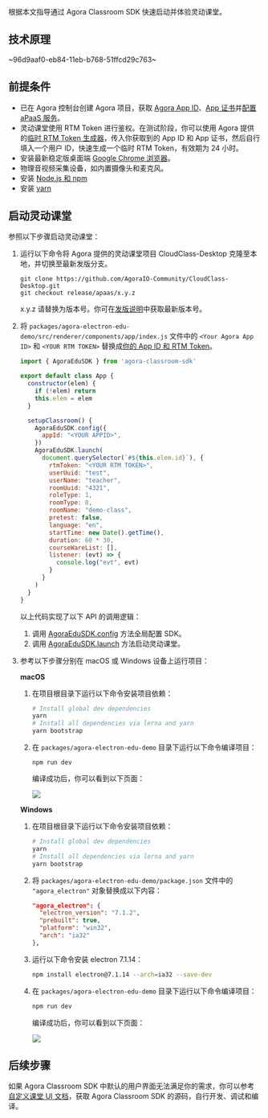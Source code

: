 根据本文指导通过 Agora Classroom SDK 快速启动并体验灵动课堂。

## 技术原理

~96d9aaf0-eb84-11eb-b768-51ffcd29c763~

<a name="prerequisites"></a>
## 前提条件

- 已在 Agora 控制台创建 Agora 项目，获取 [Agora App ID](/cn/Agora%20Platform/get_appid_token#%E8%8E%B7%E5%8F%96-app-id)、[App 证书](/cn/Agora%20Platform/get_appid_token#%E8%8E%B7%E5%8F%96-app-%E8%AF%81%E4%B9%A6)并[配置 aPaaS 服务](/cn/agora-class/agora_class_prep?platform=Web)。
- 灵动课堂使用 RTM Token 进行鉴权。在测试阶段，你可以使用 Agora 提供的[临时 RTM Token 生成器](https://webdemo.agora.io/token-builder/)，传入你获取到的 App ID 和 App 证书，然后自行填入一个用户 ID，快速生成一个临时 RTM Token，有效期为 24 小时。
- 安装最新稳定版桌面端 [Google Chrome 浏览器](https://www.google.cn/chrome/)。
- 物理音视频采集设备，如内置摄像头和麦克风。
- 安装 [Node.js 和 npm](https://www.npmjs.com/)
- 安装 [yarn](https://yarnpkg.com/)

## 启动灵动课堂

参照以下步骤启动灵动课堂：

1. 运行以下命令将 Agora 提供的灵动课堂项目 CloudClass-Desktop 克隆至本地，并切换至最新发版分支。

   ```
   git clone https://github.com/AgoraIO-Community/CloudClass-Desktop.git
   git checkout release/apaas/x.y.z
	 ```

   <div class="alert info">x.y.z 请替换为版本号。你可在<a href="/cn/agora-class/release_agora_class_web?platform=Web">发版说明</a>中获取最新版本号。</div>

2. 将 `packages/agora-electron-edu-demo/src/renderer/components/app/index.js` 文件中的 `<Your Agora App ID>` 和 `<YOUR RTM TOKEN>` 替换成[你的 App ID 和 RTM Token](#prerequisites)。

   ```javascript
   import { AgoraEduSDK } from 'agora-classroom-sdk'
   
   export default class App {
     constructor(elem) {
       if (!elem) return
       this.elem = elem
     }
   
     setupClassroom() {
       AgoraEduSDK.config({
         appId: "<YOUR APPID>",
       })
       AgoraEduSDK.launch(
         document.querySelector(`#${this.elem.id}`), {
           rtmToken: "<YOUR RTM TOKEN>",
           userUuid: "test",
           userName: "teacher",
           roomUuid: "4321",
           roleType: 1,
           roomType: 0,
           roomName: "demo-class",
           pretest: false,
           language: "en",
           startTime: new Date().getTime(),
           duration: 60 * 30,
           courseWareList: [],
           listener: (evt) => {
             console.log("evt", evt)
           }
         }
       )
     }
   }
   ```

    以上代码实现了以下 API 的调用逻辑：

   1. 调用 [AgoraEduSDK.config](/cn/agora-class/agora_class_api_ref_web?platform=Electron#config) 方法全局配置 SDK。
   2. 调用 [AgoraEduSDK.launch](/cn/agora-class/agora_class_api_ref_web?platform=Electron#launch) 方法启动灵动课堂。

3. 参考以下步骤分别在 macOS 或 Windows 设备上运行项目：

   **macOS**

   1. 在项目根目录下运行以下命令安装项目依赖：

      ```bash
      # Install global dev dependencies
      yarn
      # Install all dependencies via lerna and yarn
      yarn bootstrap
      ```

   2. 在 `packages/agora-electron-edu-demo` 目录下运行以下命令编译项目：

      ```
      npm run dev
      ```

      编译成功后，你可以看到以下页面：

      ![](https://web-cdn.agora.io/docs-files/1623404345070)

   **Windows**

   1. 在项目根目录下运行以下命令安装项目依赖：

      ```bash
      # Install global dev dependencies
      yarn
      # Install all dependencies via lerna and yarn
      yarn bootstrap
      ```

   2. 将 `packages/agora-electron-edu-demo/package.json` 文件中的 `"agora_electron"` 对象替换成以下内容：

      ```json
      "agora_electron": {
        "electron_version": "7.1.2",
        "prebuilt": true,
        "platform": "win32",
        "arch": "ia32"
      },
      ```

   3. 运行以下命令安装 electron 7.1.14：

      ```bash
      npm install electron@7.1.14 --arch=ia32 --save-dev
      ```

   4. 在 `packages/agora-electron-edu-demo` 目录下运行以下命令编译项目：

      ```bash
      npm run dev
      ```

      编译成功后，你可以看到以下页面：

      ![](https://web-cdn.agora.io/docs-files/1623404345070)

## 后续步骤

如果 Agora Classroom SDK 中默认的用户界面无法满足你的需求，你可以参考[自定义课堂 UI 文档](/cn/agora-class/agora_class_custom_ui_web?platform=Electron)，获取 Agora Classroom SDK 的源码，自行开发、调试和编译。